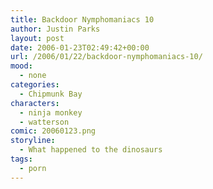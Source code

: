 ```yaml
---
title: Backdoor Nymphomaniacs 10
author: Justin Parks
layout: post
date: 2006-01-23T02:49:42+00:00
url: /2006/01/22/backdoor-nymphomaniacs-10/
mood:
  - none
categories:
  - Chipmunk Bay
characters:
  - ninja monkey
  - watterson
comic: 20060123.png 
storyline:
  - What happened to the dinosaurs
tags:
  - porn  
---
```

